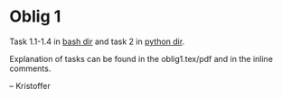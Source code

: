 Oblig 1
==================
Task 1.1-1.4 in [bash dir](https://github.com/UiO-INF3331/INF3331-Kristoffer/tree/master/oblig1/bash) and task 2 in [python dir](https://github.com/UiO-INF3331/INF3331-Kristoffer/tree/master/oblig1/python).

Explanation of tasks can be found in the oblig1.tex/pdf and in the inline comments.

– Kristoffer
